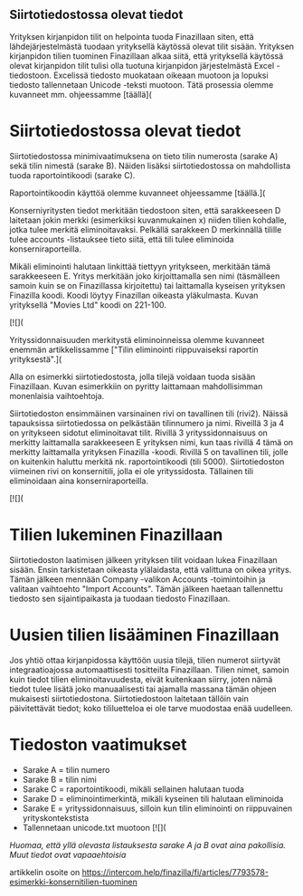 ## Siirtotiedostossa olevat tiedot

Yrityksen kirjanpidon tilit on helpointa tuoda Finazillaan siten, että lähdejärjestelmästä tuodaan yrityksellä käytössä olevat tilit sisään. Yrityksen kirjanpidon tilien tuominen Finazillaan alkaa siitä, että yrityksellä käytössä olevat kirjanpidon tilit tulisi olla tuotuna kirjanpidon järjestelmästä Excel -tiedostoon. Excelissä tiedosto muokataan oikeaan muotoon ja lopuksi tiedosto tallennetaan Unicode -teksti muotoon. Tätä prosessia olemme kuvanneet mm. ohjeessamme [täällä](

# Siirtotiedostossa olevat tiedot

Siirtotiedostossa minimivaatimuksena on tieto tilin numerosta (sarake A) sekä tilin nimestä (sarake B). Näiden lisäksi siirtotiedostossa on mahdollista tuoda raportointikoodi (sarake C).

Raportointikoodin käyttöä olemme kuvanneet ohjeessamme [täällä.]( 

Konserniyritysten tiedot merkitään tiedostoon siten, että sarakkeeseen D laitetaan jokin merkki (esimerkiksi kuvanmukainen x) niiden tilien kohdalle, jotka tulee merkitä eliminoitavaksi. Pelkällä sarakkeen D merkinnällä tilille tulee accounts -listauksee tieto siitä, että tili tulee eliminoida konserniraporteilla.

Mikäli eliminointi halutaan linkittää tiettyyn yritykseen, merkitään tämä sarakkeeseen E. Yritys merkitään joko kirjoittamalla sen nimi (täsmälleen samoin kuin se on Finazillassa kirjoitettu) tai laittamalla kyseisen yrityksen Finazilla koodi. Koodi löytyy Finazillan oikeasta yläkulmasta. Kuvan yrityksellä "Movies Ltd" koodi on 221-100.

[![](

Yrityssidonnaisuuden merkitystä eliminoinneissa olemme kuvanneet enemmän artikkelissamme ["Tilin eliminointi riippuvaiseksi raportin yrityksestä".](

Alla on esimerkki siirtotiedostosta, jolla tilejä voidaan tuoda sisään Finazillaan. Kuvan esimerkkiin on pyritty laittamaan mahdollisimman monenlaisia vaihtoehtoja.

Siirtotiedoston ensimmäinen varsinainen rivi on tavallinen tili (rivi2). Näissä tapauksissa siirtotiedossa on pelkästään tilinnumero ja nimi. Riveillä 3 ja 4 on yritykseen sidotut eliminoitavat tilit. Rivillä 3 yrityssidonnaisuus on merkitty laittamalla sarakkeeseen E yrityksen nimi, kun taas rivillä 4 tämä on merkitty laittamalla yrityksen Finazilla -koodi. Rivillä 5 on tavallinen tili, jolle on kuitenkin haluttu merkitä nk. raportointikoodi (tili 5000). Siirtotiedoston viimeinen rivi on konsernitili, jolla ei ole yrityssidosta. Tällainen tili eliminoidaan aina konserniraporteilla.

[![](

# Tilien lukeminen Finazillaan

Siirtotiedoston laatimisen jälkeen yrityksen tilit voidaan lukea Finazillaan sisään. Ensin tarkistetaan oikeasta ylälaidasta, että valittuna on oikea yritys. Tämän jälkeen mennään Company -valikon Accounts -toimintoihin ja valitaan vaihtoehto "Import Accounts". Tämän jälkeen haetaan tallennettu tiedosto sen sijaintipaikasta ja tuodaan tiedosto Finazillaan.

# Uusien tilien lisääminen Finazillaan

Jos yhtiö ottaa kirjanpidossa käyttöön uusia tilejä, tilien numerot siirtyvät integraatioajossa automaattisesti tositteilta Finazillaan. Tilien nimet, samoin kuin tiedot tilien eliminoitavuudesta, eivät kuitenkaan siirry, joten nämä tiedot tulee lisätä joko manuaalisesti tai ajamalla massana tämän ohjeen mukaisesti siirtotiedostona. Siirtotiedostoon laitetaan tällöin vain päivitettävät tiedot; koko tililuetteloa ei ole tarve muodostaa enää uudelleen.

# **Tiedoston vaatimukset**

* Sarake A = tilin numero
* Sarake B = tilin nimi
* Sarake C = raportointikoodi, mikäli sellainen halutaan tuoda
* Sarake D = eliminointimerkintä, mikäli kyseinen tili halutaan eliminoida
* Sarake E = yrityssidonnaisuus, silloin kun tilin eliminointi on riippuvainen yrityskontekstista
* Tallennetaan unicode.txt muotoon
[![](

*Huomaa, että yllä olevasta listauksesta sarake A ja B ovat aina pakollisia. Muut tiedot ovat vapaaehtoisia*



artikkelin osoite on https://intercom.help/finazilla/fi/articles/7793578-esimerkki-konsernitilien-tuominen

